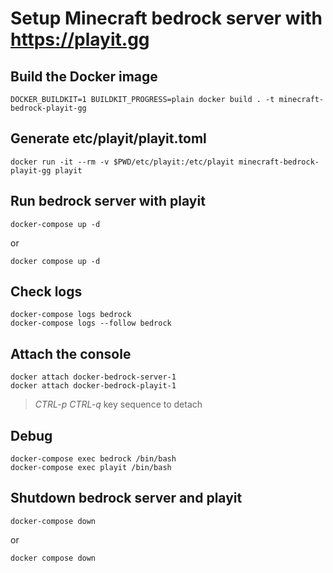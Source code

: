# Setup Minecraft bedrock server with https://playit.gg

## Build the Docker image
```
DOCKER_BUILDKIT=1 BUILDKIT_PROGRESS=plain docker build . -t minecraft-bedrock-playit-gg
```

## Generate etc/playit/playit.toml
```
docker run -it --rm -v $PWD/etc/playit:/etc/playit minecraft-bedrock-playit-gg playit
```

## Run bedrock server with playit
```
docker-compose up -d
```
or
```
docker compose up -d
```

## Check logs
```
docker-compose logs bedrock
docker-compose logs --follow bedrock
```

## Attach the console
```
docker attach docker-bedrock-server-1
docker attach docker-bedrock-playit-1
```
> *CTRL-p* *CTRL-q* key sequence to detach

## Debug
```
docker-compose exec bedrock /bin/bash
docker-compose exec playit /bin/bash
```

## Shutdown bedrock server and playit
```
docker-compose down
```
or
```
docker compose down
```
